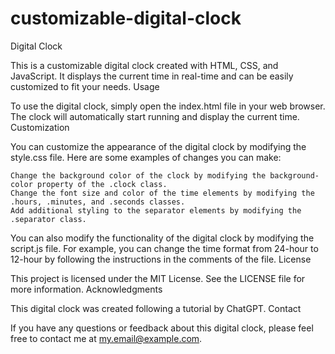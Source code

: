 # customizable-digital-clock

Digital Clock

This is a customizable digital clock created with HTML, CSS, and JavaScript. It displays the current time in real-time and can be easily customized to fit your needs.
Usage

To use the digital clock, simply open the index.html file in your web browser. The clock will automatically start running and display the current time.
Customization

You can customize the appearance of the digital clock by modifying the style.css file. Here are some examples of changes you can make:

    Change the background color of the clock by modifying the background-color property of the .clock class.
    Change the font size and color of the time elements by modifying the .hours, .minutes, and .seconds classes.
    Add additional styling to the separator elements by modifying the .separator class.

You can also modify the functionality of the digital clock by modifying the script.js file. For example, you can change the time format from 24-hour to 12-hour by following the instructions in the comments of the file.
License

This project is licensed under the MIT License. See the LICENSE file for more information.
Acknowledgments

This digital clock was created following a tutorial by ChatGPT.
Contact

If you have any questions or feedback about this digital clock, please feel free to contact me at my.email@example.com.
